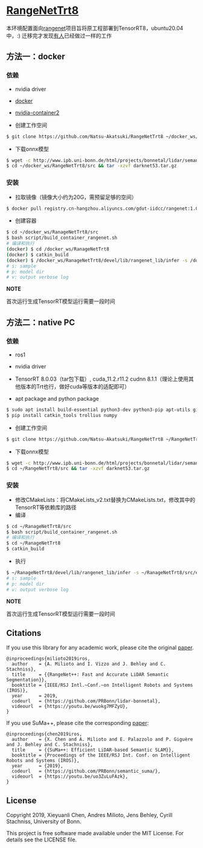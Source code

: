 # [RangeNetTrt8](https://github.com/Natsu-Akatsuki/RangeNetTrt8)

本环境配置面向[rangenet](https://github.com/StephenYang190/rangenet_lib)项目旨将原工程部署到TensorRT8，ubuntu20.04中，:) 迁移完才发现[有人](https://github.com/StephenYang190/rangenet_lib)已经做过一样的工作

## 方法一：docker

### 依赖

- nvidia driver

- [docker](https://ambook.readthedocs.io/zh/latest/docker/rst/docker-practice.html#docker)
- [nvidia-container2](https://ambook.readthedocs.io/zh/latest/docker/rst/docker-practice.html#id4)

- 创建工作空间

```bash
$ git clone https://github.com/Natsu-Akatsuki/RangeNetTrt8 ~/docker_ws/RangeNetTrt8/src
```

- 下载onnx模型

```bash
$ wget -c http://www.ipb.uni-bonn.de/html/projects/bonnetal/lidar/semantic/predictions/darknet53.tar.gz -O ~/docker_ws/RangeNetTrt8/src/darknet53.tar.gz
$ cd ~/docker_ws/RangeNetTrt8/src && tar -xzvf darknet53.tar.gz
```

### 安装

- 拉取镜像（镜像大小约为20G，需预留足够的空间）

```bash
$ docker pull registry.cn-hangzhou.aliyuncs.com/gdut-iidcc/rangenet:1.0
```

- 创建容器

```bash
$ cd ~/docker_ws/RanageNetTrt8/src
$ bash script/build_container_rangenet.sh
# 编译和执行
(docker) $ cd /docker_ws/RanageNetTrt8
(docker) $ catkin_build
(docker) $ /docker_ws/RanageNetTrt8/devel/lib/rangenet_lib/infer -s /docker_ws/RanageNetTrt8/src/example/000000.bin -p /docker_ws/RanageNetTrt8/src/darknet53 -v
# s: sample
# p: model dir
# v: output verbose log
```

**NOTE**

首次运行生成TensorRT模型运行需要一段时间

## 方法二：native PC

### 依赖

- ros1
- nvidia driver

- TensorRT 8.0.03（tar包下载）, cuda_11.2.r11.2 cudnn 8.1.1（理论上使用其他版本的Trt也行，做好cuda等版本的适配即可）

- apt package and python package

```bash
$ sudo apt install build-essential python3-dev python3-pip apt-utils git cmake libboost-all-dev libyaml-cpp-dev libopencv-dev python3-empy
$ pip install catkin_tools trollius numpy
```

- 创建工作空间

```bash
$ git clone https://github.com/Natsu-Akatsuki/RangeNetTrt8 ~/RangeNetTrt8/src
```

- 下载onnx模型

```bash
$ wget -c http://www.ipb.uni-bonn.de/html/projects/bonnetal/lidar/semantic/predictions/darknet53.tar.gz -O ~/RangeNetTrt8/src/darknet53.tar.gz
$ cd ~/RangeNetTrt8/src && tar -xzvf darknet53.tar.gz
```

### 安装

- 修改CMakeLists：将CMakeLists_v2.txt替换为CMakeLists.txt，修改其中的TensorRT等依赖库的路径
- 编译

```bash
$ cd ~/RanageNetTrt8/src
$ bash script/build_container_rangenet.sh
# 编译和执行
$ cd ~/RanageNetTrt8
$ catkin_build
```

- 执行

```bash
$ ~/RanageNetTrt8/devel/lib/rangenet_lib/infer -s ~/RanageNetTrt8/src/example/000000.bin -p ~/RanageNetTrt8/src/darknet53 -v
# s: sample
# p: model dir
# v: output verbose log
```

**NOTE**

首次运行生成TensorRT模型运行需要一段时间

## Citations

If you use this library for any academic work, please cite the original [paper](https://www.ipb.uni-bonn.de/wp-content/papercite-data/pdf/milioto2019iros.pdf).

```
@inproceedings{milioto2019iros,
  author    = {A. Milioto and I. Vizzo and J. Behley and C. Stachniss},
  title     = {{RangeNet++: Fast and Accurate LiDAR Semantic Segmentation}},
  booktitle = {IEEE/RSJ Intl.~Conf.~on Intelligent Robots and Systems (IROS)},
  year      = 2019,
  codeurl   = {https://github.com/PRBonn/lidar-bonnetal},
  videourl  = {https://youtu.be/wuokg7MFZyU},
}
```

If you use SuMa++, please cite the corresponding [paper](https://www.ipb.uni-bonn.de/wp-content/papercite-data/pdf/chen2019iros.pdf):

```
@inproceedings{chen2019iros, 
  author    = {X. Chen and A. Milioto and E. Palazzolo and P. Giguère and J. Behley and C. Stachniss},
  title     = {{SuMa++: Efficient LiDAR-based Semantic SLAM}},
  booktitle = {Proceedings of the IEEE/RSJ Int. Conf. on Intelligent Robots and Systems (IROS)},
  year      = {2019},
  codeurl   = {https://github.com/PRBonn/semantic_suma/},
  videourl  = {https://youtu.be/uo3ZuLuFAzk},
}
```

## License

Copyright 2019, Xieyuanli Chen, Andres Milioto, Jens Behley, Cyrill Stachniss, University of Bonn.

This project is free software made available under the MIT License. For details see the LICENSE file.
